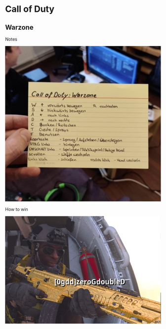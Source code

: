 # Call of Duty

## Warzone

Notes

![warzone-movement-notes](_warzone-movement-notes.jpg)

How to win

![COD warzone win](_CODwarzonewin.jpg)
